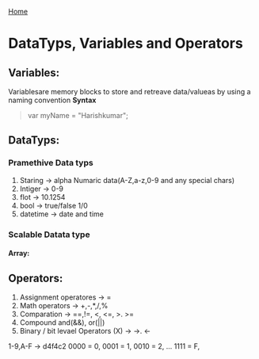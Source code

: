 [Home](Readme.md)
# DataTyps, Variables and Operators 

## Variables:
Variablesare memory blocks to store and retreave data/valueas by using a naming convention
**Syntax**
> var myName = "Harishkumar";

## DataTyps:
### Pramethive Data typs
1. Staring -> alpha Numaric data(A-Z,a-z,0-9 and any special chars)
1. Intiger -> 0-9
1. flot -> 10.1254
1. bool -> true/false 1/0
1. datetime -> date and time 

### Scalable Datata type
#### Array:

## Operators:
 1. Assignment operatores -> =
 1. Math operators -> +,-,*,/,%
 1. Comparation -> ==,!=, <, <=, >. >=
 1. Compound and(&&), or(||) 
 1. Binary / bit levael Operators (X) -> ->. <- 

1-9,A-F -> d4f4c2
 0000 = 0,
 0001 = 1, 
 0010 = 2, 
  ... 
 1111 = F,

